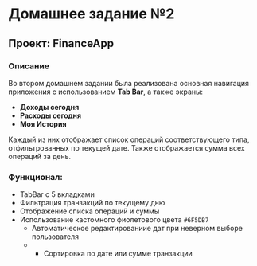 # Домашнее задание №2  
## Проект: FinanceApp

### Описание
Во втором домашнем задании была реализована основная навигация приложения с использованием **Tab Bar**, а также экраны:

- **Доходы сегодня**
- **Расходы сегодня**
- **Моя История**

Каждый из них отображает список операций соответствующего типа, отфильтрованных по текущей дате. Также отображается сумма всех операций за день.

### Функционал:
- TabBar с 5 вкладками
- Фильтрация транзакций по текущему дню
- Отображение списка операций и суммы
- Использование кастомного фиолетового цвета `#6F5DB7`
  * Автоматическое редактированиие дат при неверном выборе пользователя 
  * * Сортировка по дате или сумме транзакции 

